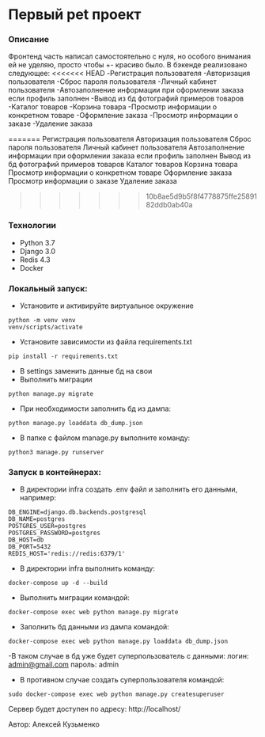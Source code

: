 # Первый pet проект
### Описание
Фронтенд часть написал самостоятельно с нуля, но особого внимания ей не уделяю, просто чтобы +- красиво было.
В бэкенде реализовано следующее:
<<<<<<< HEAD
  -Регистрация пользователя
  -Авторизация пользователя
  -Сброс пароля пользователя
  -Личный кабинет пользователя
  -Автозаполнение информации при оформлении заказа если профиль заполнен
  -Вывод из бд фотографий примеров товаров
  -Каталог товаров
  -Корзина товара
  -Просмотр информации о конкретном товаре
  -Оформление заказа
  -Просмотр информации о заказе
  -Удаление заказа
  
=======
  Регистрация пользователя
  Авторизация пользователя
  Сброс пароля пользователя
  Личный кабинет пользователя
  Автозаполнение информации при оформлении заказа если профиль заполнен
  Вывод из бд фотографий примеров товаров
  Каталог товаров
  Корзина товара
  Просмотр информации о конкретном товаре
  Оформление заказа
  Просмотр информации о заказе
  Удаление заказа
 
>>>>>>> 10b8ae5d9b5f8f4778875ffe2589182ddb0ab40a
### Технологии
- Python 3.7
- Django 3.0
- Redis 4.3
- Docker
### Локальный запуск:
- Установите и активируйте виртуальное окружение
```
python -m venv venv
venv/scripts/activate
```
- Установите зависимости из файла requirements.txt
```
pip install -r requirements.txt
```

- В settings заменить данные бд на свои
- Выполнить миграции
```
python manage.py migrate
```
- При необходимости заполнить бд из дампа:
```
python manage.py loaddata db_dump.json
```
- В папке с файлом manage.py выполните команду:
```
python3 manage.py runserver
```
### Запуск в контейнерах:
- В директории infra создать .env файл и заполнить его данными, например:
```
DB_ENGINE=django.db.backends.postgresql
DB_NAME=postgres
POSTGRES_USER=postgres
POSTGRES_PASSWORD=postgres
DB_HOST=db
DB_PORT=5432
REDIS_HOST='redis://redis:6379/1'
```
- В директории infra выполнить команду:
```
docker-compose up -d --build
```
- Выполнить миграции командой:
```
docker-compose exec web python manage.py migrate
```
- Заполнить бд данными из дампа командой:
```
docker-compose exec web python manage.py loaddata db_dump.json
```
-В таком случае в бд уже будет суперпользователь с данными:
  логин: admin@gmail.com
  пароль: admin
- В противном случае создать суперпользователя командой:
```
sudo docker-compose exec web python manage.py createsuperuser
```
Сервер будет доступен по адресу:
 http://localhost/


Автор: Алексей Кузьменко
